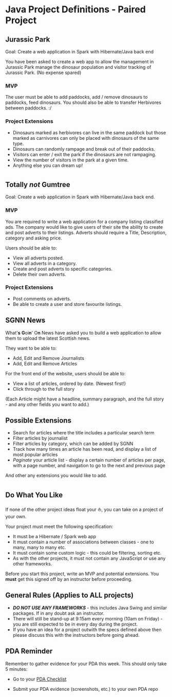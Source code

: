 # Java Project Definitions - Paired Project

## Jurassic Park

Goal: Create a web application in Spark with Hibernate/Java back end

You have been asked to create a web app to allow the management in Jurassic Park manage the dinosaur population and visitor tracking of Jurassic Park. (No expense spared)

### MVP

The user must be able to add paddocks, add / remove dinosaurs to paddocks, feed dinosaurs. You should also be able to transfer Herbivores between paddocks. :/


### Project Extensions

* Dinosaurs marked as herbivores can live in the same paddock but those marked as carnivores can only be placed with dinosaurs of the same type.
* Dinosaurs can randomly rampage and break out of their paddocks.
* Visitors can enter / exit the park if the dinosaurs are not rampaging.
* View the number of visitors in the park at a given time.
* Anything else you can dream up!

#

## Totally *not* Gumtree

Goal: Create a web application in Spark with Hibernate/Java back end.
### MVP
You are required to write a web application for a company listing classified ads. The company would like to give users of their site
the ability to create and post adverts to their listings.
Adverts should require a Title, Description, category and asking price.

Users should be able to:
- View all adverts posted.
- View all adverts in a category.
- Create and post adverts to specific categories.
- Delete their own adverts.

### Project Extensions

* Post comments on adverts.
* Be able to create a user and store favourite listings.


## SGNN News

What'**s** **G**oi**n**' O**n** News have asked you to build a web application to allow them to upload the latest Scottish news.

They want to be able to:

- Add, Edit and Remove Journalists
- Add, Edit and Remove Articles

For the front end of the website, users should be able to:

- View a list of articles, ordered by date. (Newest first!)
- Click through to the full story

(Each Article might have a headline, summary paragraph, and the full story - and any other fields you want to add.)

## Possible Extensions

- Search for articles where the title includes a particular search term
- Filter articles by journalist
- Filter articles by category, which can be added by SGNN
- Track how many times an article has been read, and display a list of most popular articles
- _Paginate_ your article list - display a certain number of articles per page, with a page number, and navigation to go to the next and previous page

And other any extensions you would like to add.

#

## Do What You Like

If none of the other project ideas float your ⛵️, you can take on a project of your own.

Your project must meet the following specification:

- It must be a Hibernate / Spark web app
- It must contain a number of associations between classes - one to many, many to many etc.
- It must contain some custom logic - this could be filtering, sorting etc.
- As with the other projects, it must not contain any JavaScript or use any other frameworks.

Before you start this project, write an MVP and potential extensions. You **must** get this signed off by an instructor before proceeding.

## General Rules (Applies to ALL projects)

* ***DO NOT USE ANY FRAMEWORKS*** - this includes Java Swing and similar packages. If in any doubt ask an instructor.
* There will still be stand-up at 9:15am every morning (10am on Friday) - you are still expected to be in every day during the project.
* If you have an idea for a project outwith the specs defined above then please discuss this with the instructors before going ahead.


## PDA Reminder

Remember to gather evidence for your PDA this week. This should only take 5 minutes:

- Go to your [PDA Checklist](https://github.com/codeclan/pda/blob/master/Student%20Checklist/)

- Submit your PDA evidence (screenshots, etc.) to your own PDA repo
